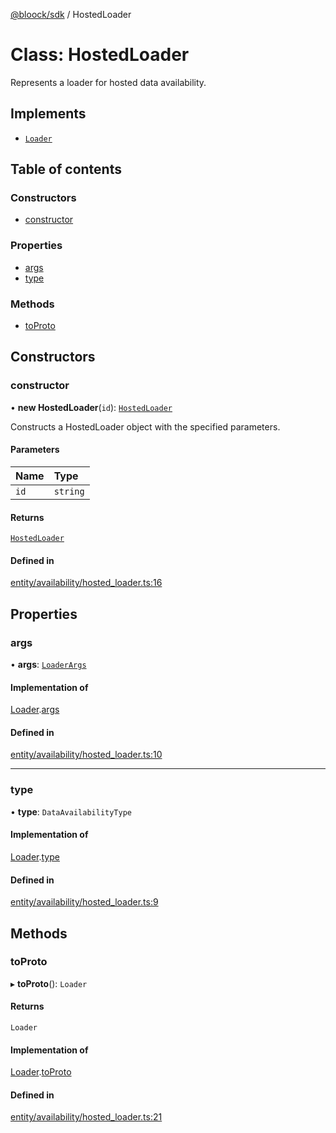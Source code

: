 [@bloock/sdk](../index.md) / HostedLoader

# Class: HostedLoader

Represents a loader for hosted data availability.

## Implements

- [`Loader`](../interfaces/Loader.md)

## Table of contents

### Constructors

- [constructor](HostedLoader.md#constructor)

### Properties

- [args](HostedLoader.md#args)
- [type](HostedLoader.md#type)

### Methods

- [toProto](HostedLoader.md#toproto)

## Constructors

### constructor

• **new HostedLoader**(`id`): [`HostedLoader`](HostedLoader.md)

Constructs a HostedLoader object with the specified parameters.

#### Parameters

| Name | Type |
| :------ | :------ |
| `id` | `string` |

#### Returns

[`HostedLoader`](HostedLoader.md)

#### Defined in

[entity/availability/hosted_loader.ts:16](https://github.com/bloock/bloock-sdk/blob/9affaa1/languages/js/src/entity/availability/hosted_loader.ts#L16)

## Properties

### args

• **args**: [`LoaderArgs`](LoaderArgs.md)

#### Implementation of

[Loader](../interfaces/Loader.md).[args](../interfaces/Loader.md#args)

#### Defined in

[entity/availability/hosted_loader.ts:10](https://github.com/bloock/bloock-sdk/blob/9affaa1/languages/js/src/entity/availability/hosted_loader.ts#L10)

___

### type

• **type**: `DataAvailabilityType`

#### Implementation of

[Loader](../interfaces/Loader.md).[type](../interfaces/Loader.md#type)

#### Defined in

[entity/availability/hosted_loader.ts:9](https://github.com/bloock/bloock-sdk/blob/9affaa1/languages/js/src/entity/availability/hosted_loader.ts#L9)

## Methods

### toProto

▸ **toProto**(): `Loader`

#### Returns

`Loader`

#### Implementation of

[Loader](../interfaces/Loader.md).[toProto](../interfaces/Loader.md#toproto)

#### Defined in

[entity/availability/hosted_loader.ts:21](https://github.com/bloock/bloock-sdk/blob/9affaa1/languages/js/src/entity/availability/hosted_loader.ts#L21)
